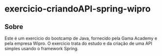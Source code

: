 # exercicio-criandoAPI-spring-wipro

## Sobre
Este é um exercicio do bootcamp de Java, fornecido pela Gama Academy  e pela empresa Wipro. O exercício trata
do estudo e da criação de uma API simples usando o framework Spring.
